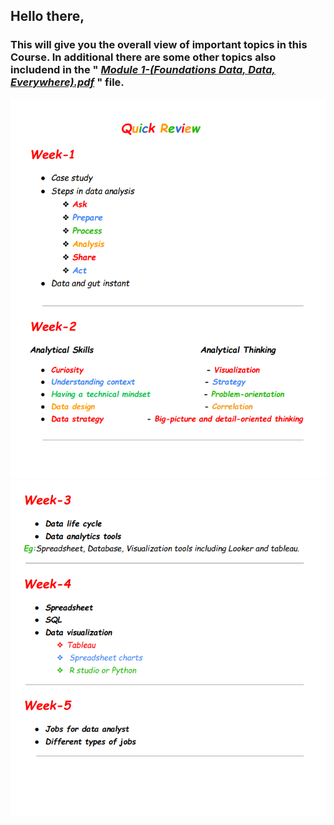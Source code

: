 ## Hello there,
### This will give you the overall view of important topics in this Course. In additional there are some other topics also includend in the " [*Module 1-(Foundations Data, Data, Everywhere).pdf*](https://github.com/Dhamu785/Important-takeaway-Google-data-analytics-professional-certificate/blob/main/Ask%20Questions%20to%20Make%20Data-Driven%20Decisions/MODULE%202_(Ask%20Questions%20to%20Make%20Data-Driven%20Decisions).pdf) " file.   
<img src=https://github.com/Dhamu785/Important-takeaway-Google-data-analytics-professional-certificate/blob/main/Images/1.1.png>
<img src=https://github.com/Dhamu785/Important-takeaway-Google-data-analytics-professional-certificate/blob/main/Images/1.2.png>

